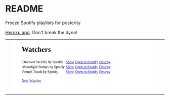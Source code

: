 # README

Freeze Spotify playlists for posterity

[Heroku app](https://kessel-coldrage.herokuapp.com/). Don't break the dyno!

||||
|--|--|--|
| | ![Demo of watchers](./watchers-demo.png) | |
||||
